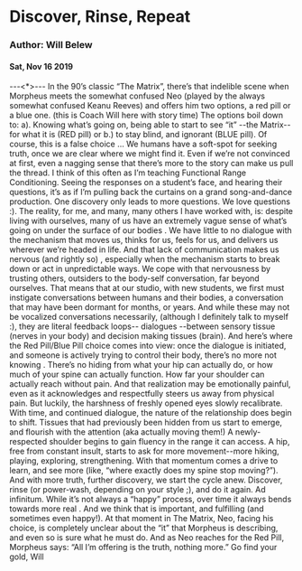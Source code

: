 # Discover, Rinse, Repeat
### Author: Will Belew
#### Sat, Nov 16 2019
---<*>---
In the 90’s classic “The Matrix”, there’s that indelible scene when Morpheus meets the somewhat confused Neo (played by the always somewhat confused Keanu Reeves) and offers him two options, a red pill or a blue one. (this is Coach Will here with story time) The options boil down to: a). Knowing what’s going on, being able to  start  to see “it” --the Matrix--for what it is (RED pill) or b.) to stay blind, and ignorant (BLUE pill). Of course, this is a false choice … We humans have a soft-spot for seeking truth, once we are clear where we might find it. Even if we’re not convinced at first, even a nagging sense that there’s more to the story can make us pull the thread. I think of this often as I’m teaching Functional Range Conditioning. Seeing the responses on a student’s face, and hearing their questions, it’s as if I’m pulling back the curtains on a grand song-and-dance production. One discovery only leads to more questions. We love questions :).  The reality, for me, and many, many others I have worked with, is:  despite  living  with ourselves, many of us have an extremely vague sense of what’s going on under the surface of our bodies . We have little to no dialogue with the mechanism that moves us, thinks for us, feels for us, and delivers us wherever we’re headed in life. And that lack of communication makes us nervous (and rightly so) , especially when the mechanism starts to break down or act in unpredictable ways. We cope with that nervousness by trusting others, outsiders to the body-self conversation, far beyond ourselves. That means that at our studio, with new students, we first must  instigate conversations  between humans and their bodies, a conversation that may have been dormant for months, or years. And while these may not be vocalized conversations necessarily, (although I definitely talk to myself :), they are literal feedback loops-- dialogues --between sensory tissue (nerves in your body) and decision making tissues (brain). And here’s where the Red Pill/Blue Pill choice comes into view:  once the dialogue is initiated, and someone is actively trying to control their body, there’s no more  not knowing . There’s no hiding from what your hip can  actually  do, or how much of your spine can  actually  function. How far your shoulder can  actually  reach without pain. And that realization may be emotionally painful, even as it acknowledges and respectfully steers us away from physical pain. But luckily, the harshness of freshly opened eyes slowly recalibrate. With time, and continued dialogue, the nature of the relationship  does  begin to shift. Tissues that had previously been hidden from us start to emerge, and flourish with the attention (aka actually moving them!) A newly-respected shoulder begins to gain fluency in the range it  can  access. A hip, free from constant insult, starts to ask for more movement--more hiking, playing, exploring, strengthening. With that momentum comes a drive to learn, and see more (like, “where  exactly  does my spine stop moving?”). And with more truth, further discovery, we start the cycle anew. Discover, rinse (or power-wash, depending on your style ;), and do it again. Ad infinitum. While it’s not always a “happy” process, over time it always bends towards  more real . And we think that is important, and fulfilling (and sometimes even happy!). At that moment in The Matrix, Neo, facing his choice, is completely unclear about the “it” that Morpheus is describing, and even so is sure what he must do.  And as Neo reaches for the Red Pill, Morpheus says: “All I’m offering is the truth, nothing more.” Go find  your  gold, Will
                        